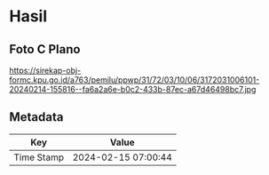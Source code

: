 # Hasil

## Foto C Plano

https://sirekap-obj-formc.kpu.go.id/a763/pemilu/ppwp/31/72/03/10/06/3172031006101-20240214-155816--fa6a2a6e-b0c2-433b-87ec-a67d46498bc7.jpg


## Metadata

| Key        | Value               |
| ---------- | ------------------- |
| Time Stamp | 2024-02-15 07:00:44 |



